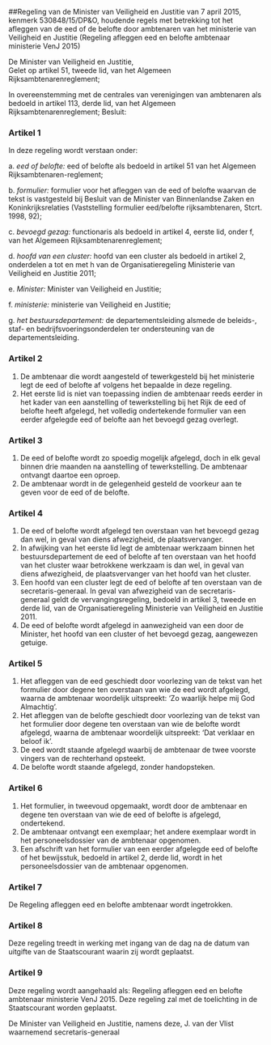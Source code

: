 <meta http-equiv='Content-Type' content='text/html; charset=utf-8' />

##Regeling van de Minister van Veiligheid en Justitie van 7 april 2015, kenmerk 530848/15/DP&O, houdende regels met betrekking tot het afleggen van de eed of de belofte door ambtenaren van het ministerie van Veiligheid en Justitie (Regeling afleggen eed en belofte ambtenaar ministerie VenJ 2015)

De Minister van Veiligheid en Justitie,  
Gelet op artikel 51, tweede lid, van het Algemeen Rijksambtenarenreglement;

In overeenstemming met de centrales van verenigingen van ambtenaren als bedoeld in artikel 113, derde lid, van het Algemeen Rijksambtenarenreglement;
Besluit:    

### Artikel  1  

In deze regeling wordt verstaan onder: 

a.  *eed of belofte:* eed of belofte als bedoeld in artikel 51 van het Algemeen Rijksambtenaren-reglement;  

b.  *formulier:* formulier voor het afleggen van de eed of belofte waarvan de tekst is vastgesteld bij Besluit van de Minister van Binnenlandse Zaken en Koninkrijksrelaties (Vaststelling formulier eed/belofte rijksambtenaren, Stcrt. 1998, 92);  

c.  *bevoegd gezag:* functionaris als bedoeld in artikel 4, eerste lid, onder f, van het Algemeen Rijksambtenarenreglement;  

d.  *hoofd van een cluster:* hoofd van een cluster als bedoeld in artikel 2, onderdelen a tot en met h van de Organisatieregeling Ministerie van Veiligheid en Justitie 2011;  

e.  *Minister:* Minister van Veiligheid en Justitie;  

f.  *ministerie:* ministerie van Veiligheid en Justitie;  

g.  *het bestuursdepartement:* de departementsleiding alsmede de beleids-, staf- en bedrijfsvoeringsonderdelen ter ondersteuning van de departementsleiding.   

### Artikel  2  

1.  De ambtenaar die wordt aangesteld of tewerkgesteld bij het ministerie legt de eed of belofte af volgens het bepaalde in deze regeling.   
2.  Het eerste lid is niet van toepassing indien de ambtenaar reeds eerder in het kader van een aanstelling of tewerkstelling bij het Rijk de eed of belofte heeft afgelegd, het volledig ondertekende formulier van een eerder afgelegde eed of belofte aan het bevoegd gezag overlegt.  

### Artikel  3  

1.  De eed of belofte wordt zo spoedig mogelijk afgelegd, doch in elk geval binnen drie maanden na aanstelling of tewerkstelling. De ambtenaar ontvangt daartoe een oproep.   
2.  De ambtenaar wordt in de gelegenheid gesteld de voorkeur aan te geven voor de eed of de belofte.  

### Artikel  4  

1.  De eed of belofte wordt afgelegd ten overstaan van het bevoegd gezag dan wel, in geval van diens afwezigheid, de plaatsvervanger.   
2.  In afwijking van het eerste lid legt de ambtenaar werkzaam binnen het bestuursdepartement de eed of belofte af ten overstaan van het hoofd van het cluster waar betrokkene werkzaam is dan wel, in geval van diens afwezigheid, de plaatsvervanger van het hoofd van het cluster.   
3.  Een hoofd van een cluster legt de eed of belofte af ten overstaan van de secretaris-generaal. In geval van afwezigheid van de secretaris-generaal geldt de vervangingsregeling, bedoeld in artikel 3, tweede en derde lid, van de Organisatieregeling Ministerie van Veiligheid en Justitie 2011.   
4.  De eed of belofte wordt afgelegd in aanwezigheid van een door de Minister, het hoofd van een cluster of het bevoegd gezag, aangewezen getuige.  

### Artikel  5  

1.  Het afleggen van de eed geschiedt door voorlezing van de tekst van het formulier door degene ten overstaan van wie de eed wordt afgelegd, waarna de ambtenaar woordelijk uitspreekt: ‘Zo waarlijk helpe mij God Almachtig’.   
2.  Het afleggen van de belofte geschiedt door voorlezing van de tekst van het formulier door degene ten overstaan van wie de belofte wordt afgelegd, waarna de ambtenaar woordelijk uitspreekt: ‘Dat verklaar en beloof ik’.   
3.  De eed wordt staande afgelegd waarbij de ambtenaar de twee voorste vingers van de rechterhand opsteekt.   
4.  De belofte wordt staande afgelegd, zonder handopsteken.  

### Artikel  6  

1.  Het formulier, in tweevoud opgemaakt, wordt door de ambtenaar en degene ten overstaan van wie de eed of belofte is afgelegd, ondertekend.   
2.  De ambtenaar ontvangt een exemplaar; het andere exemplaar wordt in het personeelsdossier van de ambtenaar opgenomen.   
3.  Een afschrift van het formulier van een eerder afgelegde eed of belofte of het bewijsstuk, bedoeld in artikel 2, derde lid, wordt in het personeelsdossier van de ambtenaar opgenomen.  

### Artikel  7  

De Regeling afleggen eed en belofte ambtenaar wordt ingetrokken. 

### Artikel  8  

Deze regeling treedt in werking met ingang van de dag na de datum van uitgifte van de Staatscourant waarin zij wordt geplaatst. 

### Artikel  9  

Deze regeling wordt aangehaald als: Regeling afleggen eed en belofte ambtenaar ministerie VenJ 2015. 
Deze regeling zal met de toelichting in de Staatscourant worden geplaatst.  

De 
Minister van Veiligheid en Justitie, namens deze, 
J. van der Vlist  
waarnemend secretaris-generaal    
